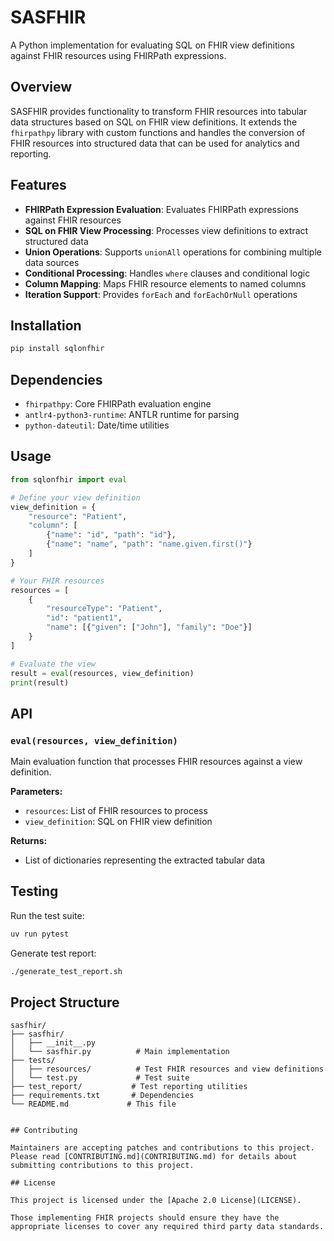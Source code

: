 # SASFHIR

A Python implementation for evaluating SQL on FHIR view definitions against FHIR resources using FHIRPath expressions.

## Overview

SASFHIR provides functionality to transform FHIR resources into tabular data structures based on SQL on FHIR view definitions. It extends the `fhirpathpy` library with custom functions and handles the conversion of FHIR resources into structured data that can be used for analytics and reporting.

## Features

- **FHIRPath Expression Evaluation**: Evaluates FHIRPath expressions against FHIR resources
- **SQL on FHIR View Processing**: Processes view definitions to extract structured data
- **Union Operations**: Supports `unionAll` operations for combining multiple data sources
- **Conditional Processing**: Handles `where` clauses and conditional logic
- **Column Mapping**: Maps FHIR resource elements to named columns
- **Iteration Support**: Provides `forEach` and `forEachOrNull` operations

## Installation

```bash
pip install sqlonfhir
```

## Dependencies

- `fhirpathpy`: Core FHIRPath evaluation engine
- `antlr4-python3-runtime`: ANTLR runtime for parsing
- `python-dateutil`: Date/time utilities

## Usage

```python
from sqlonfhir import eval

# Define your view definition
view_definition = {
    "resource": "Patient",
    "column": [
        {"name": "id", "path": "id"},
        {"name": "name", "path": "name.given.first()"}
    ]
}

# Your FHIR resources
resources = [
    {
        "resourceType": "Patient",
        "id": "patient1",
        "name": [{"given": ["John"], "family": "Doe"}]
    }
]

# Evaluate the view
result = eval(resources, view_definition)
print(result)
```

## API

### `eval(resources, view_definition)`
Main evaluation function that processes FHIR resources against a view definition.

**Parameters:**
- `resources`: List of FHIR resources to process
- `view_definition`: SQL on FHIR view definition

**Returns:**
- List of dictionaries representing the extracted tabular data

## Testing

Run the test suite:
```bash
uv run pytest
```

Generate test report:
```bash
./generate_test_report.sh
```

## Project Structure

```
sasfhir/
├── sasfhir/
│   ├── __init__.py
│   └── sasfhir.py          # Main implementation
├── tests/
│   ├── resources/          # Test FHIR resources and view definitions
│   └── test.py             # Test suite
├── test_report/           # Test reporting utilities
├── requirements.txt       # Dependencies
└── README.md             # This file


## Contributing

Maintainers are accepting patches and contributions to this project.
Please read [CONTRIBUTING.md](CONTRIBUTING.md) for details about submitting contributions to this project.

## License

This project is licensed under the [Apache 2.0 License](LICENSE).

Those implementing FHIR projects should ensure they have the appropriate licenses to cover any required third party data standards.
